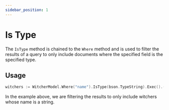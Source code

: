 ```yaml
---
sidebar_position: 1
---
```


# Is Type

The `IsType` method is chained to the `Where` method and is used to filter the results of a query to only include documents where the specified field is the specified type.

## Usage

```go
witchers := WitcherModel.Where("name").IsType(bson.TypeString).Exec().([]Witcher)
```

In the example above, we are filtering the results to only include witchers whose name is a string.